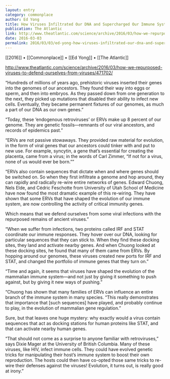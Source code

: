 ```yaml
---
layout: entry
category: commonplace
author: Ed Yong
title: How Viruses Infiltrated Our DNA and Supercharged Our Immune System
publication: The Atlantic
link: http://www.theatlantic.com/science/archive/2016/03/how-we-repurposed-viruses-to-defend-ourselves-from-viruses/471702/
date: 2016-03-03
permalink: 2016/03/03/ed-yong-how-viruses-infiltrated-our-dna-and-supercharged-our-immune-system
---
```


[[2016]] • [[Commonplace]] • [[Ed Yong]] • [[The Atlantic]]

http://www.theatlantic.com/science/archive/2016/03/how-we-repurposed-viruses-to-defend-ourselves-from-viruses/471702/

“Hundreds of millions of years ago, prehistoric viruses inserted their genes into the genomes of our ancestors. They found their way into eggs or sperm, and then into embryos. As they passed down from one generation to the next, they picked up mutations that disabled their ability to infect new cells. Eventually, they became permanent fixtures of our genomes, as much a part of our DNA as our own genes.”

“Today, these ‘endogenous retroviruses’ or ERVs make up 8 percent of our genome. They are genetic fossils—remnants of our viral ancestors, and records of epidemics past.”

“ERVs are not passive stowaways. They provided raw material for evolution, in the form of viral genes that our ancestors could tinker with and put to new use. For example, syncytin, a gene that’s essential for creating the placenta, came from a virus; in the words of Carl Zimmer, “If not for a virus, none of us would ever be born.””

“ERVs also contain sequences that dictate when and where genes should be switched on. So when they first infiltrate a genome and hop around, they can rapidly and radically re-wire entire networks of genes. Edward Chuong, Nels Elde, and Cédric Feschotte from University of Utah School of Medicine have now found the most dramatic example of this re-wiring. They have shown that some ERVs that have shaped the evolution of our immune system, are now controlling the activity of critical immunity genes.

Which means that we defend ourselves from some viral infections with the repurposed remains of ancient viruses.”

“When we suffer from infections, two proteins called IRF and STAT coordinate our immune responses. They hover over our DNA, looking for particular sequences that they can stick to. When they find these docking sites, they land and activate nearby genes. And when Chuong looked at these docking sites, he found that many of them came from ERVs. By hopping around our genomes, these viruses created new ports for IRF and STAT, and changed the portfolio of immune genes that they turn on.”

“Time and again, it seems that viruses have shaped the evolution of the mammalian immune system—and not just by giving it something to push against, but by giving it new ways of pushing.”

“Chuong has shown that many families of ERVs can influence an entire branch of the immune system in many species. “This really demonstrates that importance that [such sequences] have played, and probably continue to play, in the evolution of mammalian gene regulation.”

Sure, but that leaves one huge mystery: why exactly would a virus contain sequences that act as docking stations for human proteins like STAT, and that can activate nearby human genes.

“That should not come as a surprise to anyone familiar with retroviruses,” says Dixie Mager at the University of British Columbia. Many of these viruses, like HIV, infect immune cells. They could have evolved genetic tricks for manipulating their host’s immune system to boost their own reproduction. The hosts could then have co-opted those same tricks to re-wire their defenses against the viruses! Evolution, it turns out, is really good at irony.”

